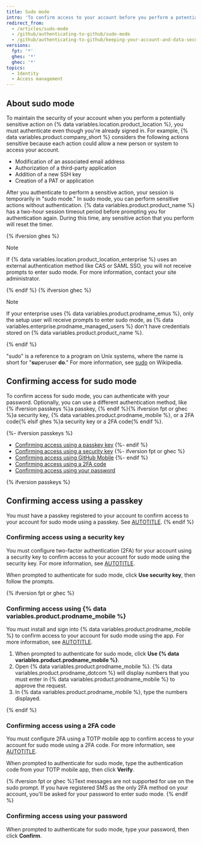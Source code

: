 ```yaml
---
title: Sudo mode
intro: 'To confirm access to your account before you perform a potentially sensitive action, {% data variables.location.product_location %} prompts for authentication.'
redirect_from:
  - /articles/sudo-mode
  - /github/authenticating-to-github/sudo-mode
  - /github/authenticating-to-github/keeping-your-account-and-data-secure/sudo-mode
versions:
  fpt: '*'
  ghes: '*'
  ghec: '*'
topics:
  - Identity
  - Access management
---
```


## About sudo mode

To maintain the security of your account when you perform a potentially sensitive action on {% data variables.location.product_location %}, you must authenticate even though you're already signed in. For example, {% data variables.product.company_short %} considers the following actions sensitive because each action could allow a new person or system to access your account.

* Modification of an associated email address
* Authorization of a third-party application
* Addition of a new SSH key
* Creation of a PAT or application

After you authenticate to perform a sensitive action, your session is temporarily in "sudo mode." In sudo mode, you can perform sensitive actions without authentication. {% data variables.product.product_name %} has a two-hour session timeout period before prompting you for authentication again. During this time, any sensitive action that you perform will reset the timer.

{% ifversion ghes %}

> [!NOTE]
> If {% data variables.location.product_location_enterprise %} uses an external authentication method like CAS or SAML SSO, you will not receive prompts to enter sudo mode. For more information, contact your site administrator.

{% endif %}
{% ifversion ghec %}

> [!NOTE]
> If your enterprise uses {% data variables.product.prodname_emus %}, only the setup user will receive prompts to enter sudo mode, as {% data variables.enterprise.prodname_managed_users %} don't have credentials stored on {% data variables.product.product_name %}.

{% endif %}

"sudo" is a reference to a program on Unix systems, where the name is short for "**su**peruser **do**." For more information, see [sudo](https://wikipedia.org/wiki/Sudo) on Wikipedia.

## Confirming access for sudo mode

To confirm access for sudo mode, you can authenticate with your password. Optionally, you can use a different authentication method, like {% ifversion passkeys %}a passkey, {% endif %}{% ifversion fpt or ghec %}a security key, {% data variables.product.prodname_mobile %}, or a 2FA code{% elsif ghes %}a security key or a 2FA code{% endif %}.

{%- ifversion passkeys %}
* [Confirming access using a passkey key](#confirming-access-using-a-passkey)
{%- endif %}
* [Confirming access using a security key](#confirming-access-using-a-security-key)
{%- ifversion fpt or ghec %}
* [Confirming access using GitHub Mobile](#confirming-access-using-github-mobile)
{%- endif %}
* [Confirming access using a 2FA code](#confirming-access-using-a-2fa-code)
* [Confirming access using your password](#confirming-access-using-your-password)

{% ifversion passkeys %}

## Confirming access using a passkey

You must have a passkey registered to your account to confirm access to your account for sudo mode using a passkey. See [AUTOTITLE](/authentication/authenticating-with-a-passkey/about-passkeys).
{% endif %}

### Confirming access using a security key

You must configure two-factor authentication (2FA) for your account using a security key to confirm access to your account for sudo mode using the security key. For more information, see [AUTOTITLE](/authentication/securing-your-account-with-two-factor-authentication-2fa/configuring-two-factor-authentication#configuring-two-factor-authentication-using-a-security-key).

When prompted to authenticate for sudo mode, click **Use security key**, then follow the prompts.

{% ifversion fpt or ghec %}

### Confirming access using {% data variables.product.prodname_mobile %}

You must install and sign into {% data variables.product.prodname_mobile %} to confirm access to your account for sudo mode using the app. For more information, see [AUTOTITLE](/get-started/using-github/github-mobile).

1. When prompted to authenticate for sudo mode, click **Use {% data variables.product.prodname_mobile %}**.
1. Open {% data variables.product.prodname_mobile %}. {% data variables.product.prodname_dotcom %} will display numbers that you must enter in {% data variables.product.prodname_mobile %} to approve the request.
1. In {% data variables.product.prodname_mobile %}, type the numbers displayed.

{% endif %}

### Confirming access using a 2FA code

You must configure 2FA using a TOTP mobile app to confirm access to your account for sudo mode using a 2FA code. For more information, see [AUTOTITLE](/authentication/securing-your-account-with-two-factor-authentication-2fa/configuring-two-factor-authentication).

When prompted to authenticate for sudo mode, type the authentication code from your TOTP mobile app, then click **Verify**.

{% ifversion fpt or ghec %}Text messages are not supported for use on the sudo prompt. If you have registered SMS as the only 2FA method on your account, you'll be asked for your password to enter sudo mode.
{% endif %}

### Confirming access using your password

When prompted to authenticate for sudo mode, type your password, then click **Confirm**.
